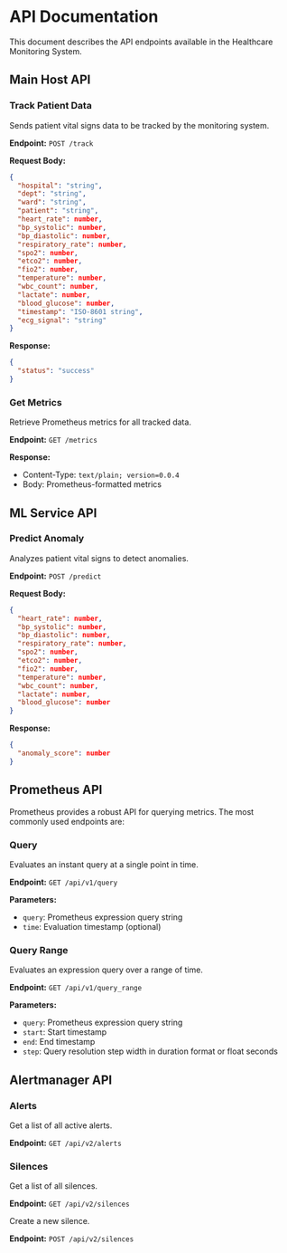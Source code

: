 # API Documentation

This document describes the API endpoints available in the Healthcare Monitoring System.

## Main Host API

### Track Patient Data

Sends patient vital signs data to be tracked by the monitoring system.

**Endpoint:** `POST /track`

**Request Body:**
```json
{
  "hospital": "string",
  "dept": "string",
  "ward": "string",
  "patient": "string",
  "heart_rate": number,
  "bp_systolic": number,
  "bp_diastolic": number,
  "respiratory_rate": number,
  "spo2": number,
  "etco2": number,
  "fio2": number,
  "temperature": number,
  "wbc_count": number,
  "lactate": number,
  "blood_glucose": number,
  "timestamp": "ISO-8601 string",
  "ecg_signal": "string"
}
```

**Response:**
```json
{
  "status": "success"
}
```

### Get Metrics

Retrieve Prometheus metrics for all tracked data.

**Endpoint:** `GET /metrics`

**Response:**
- Content-Type: `text/plain; version=0.0.4`
- Body: Prometheus-formatted metrics

## ML Service API

### Predict Anomaly

Analyzes patient vital signs to detect anomalies.

**Endpoint:** `POST /predict`

**Request Body:**
```json
{
  "heart_rate": number,
  "bp_systolic": number,
  "bp_diastolic": number,
  "respiratory_rate": number,
  "spo2": number,
  "etco2": number,
  "fio2": number,
  "temperature": number,
  "wbc_count": number,
  "lactate": number,
  "blood_glucose": number
}
```

**Response:**
```json
{
  "anomaly_score": number
}
```

## Prometheus API

Prometheus provides a robust API for querying metrics. The most commonly used endpoints are:

### Query

Evaluates an instant query at a single point in time.

**Endpoint:** `GET /api/v1/query`

**Parameters:**
- `query`: Prometheus expression query string
- `time`: Evaluation timestamp (optional)

### Query Range

Evaluates an expression query over a range of time.

**Endpoint:** `GET /api/v1/query_range`

**Parameters:**
- `query`: Prometheus expression query string
- `start`: Start timestamp
- `end`: End timestamp
- `step`: Query resolution step width in duration format or float seconds

## Alertmanager API

### Alerts

Get a list of all active alerts.

**Endpoint:** `GET /api/v2/alerts`

### Silences

Get a list of all silences.

**Endpoint:** `GET /api/v2/silences`

Create a new silence.

**Endpoint:** `POST /api/v2/silences`